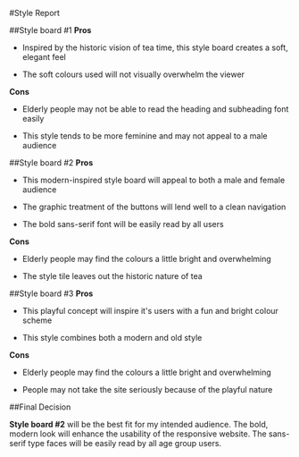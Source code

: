 #Style Report

##Style board #1
**Pros**

- Inspired by the historic vision of tea time, this style board creates a soft, elegant feel

- The soft colours used will not visually overwhelm the viewer

**Cons**

- Elderly people may not be able to read the heading and subheading font easily

- This style tends to be more feminine and may not appeal to a male audience  

##Style board #2
**Pros**

- This modern-inspired style board will appeal to both a male and female audience

- The graphic treatment of the buttons will lend well to a clean navigation

- The bold sans-serif font will be easily read by all users 

**Cons**

- Elderly people may find the colours a little bright and overwhelming 

- The style tile leaves out the historic nature of tea

##Style board #3
**Pros**

- This playful concept will inspire it's users with a fun and bright colour scheme 

- This style combines both a modern and old style 


**Cons**

- Elderly people may find the colours a little bright and overwhelming 

- People may not take the site seriously because of the playful nature

##Final Decision 

**Style board #2** will be the best fit for my intended audience. The bold, modern look will enhance the usability of the responsive website. The sans-serif type faces will be easily read by all age group users. 